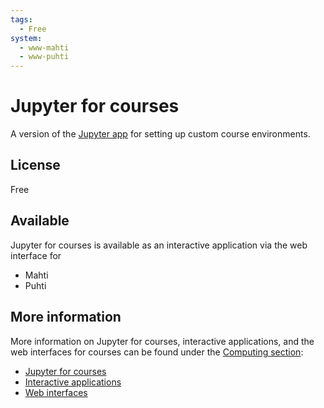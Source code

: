 ```yaml
---
tags:
  - Free
system:
  - www-mahti
  - www-puhti
---
```


# Jupyter for courses

A version of the [Jupyter app](jupyter.md) for setting up custom course environments.


## License

Free


## Available

Jupyter for courses is available as an interactive application via the web interface for

  - Mahti
  - Puhti


## More information

More information on Jupyter for courses, interactive applications, and the web interfaces for courses can be found under the [Computing section](../computing/index.md):

  - [Jupyter for courses](../computing/webinterface/jupyter-for-courses.md)
  - [Interactive applications](../computing/webinterface/apps.md)
  - [Web interfaces](../computing/webinterface/index.md)

